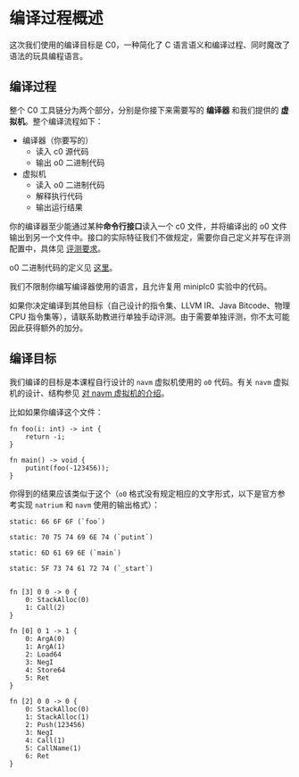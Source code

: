 # 编译过程概述

这次我们使用的编译目标是 C0，一种简化了 C 语言语义和编译过程、同时魔改了语法的玩具编程语言。

## 编译过程

整个 C0 工具链分为两个部分，分别是你接下来需要写的 **编译器** 和我们提供的 **虚拟机**。整个编译流程如下：

- 编译器（你要写的）
  - 读入 c0 源代码
  - 输出 o0 二进制代码
- 虚拟机
  - 读入 o0 二进制代码
  - 解释执行代码
  - 输出运行结果

你的编译器至少能通过某种**命令行接口**读入一个 c0 文件，并将编译出的 o0 文件输出到另一个文件中。接口的实际特征我们不做规定，需要你自己定义并写在评测配置中，具体见 [评测要求](./judge.md)。

o0 二进制代码的定义见 [这里](./navm/index.md#二进制格式)。

我们不限制你编写编译器使用的语言，且允许复用 miniplc0 实验中的代码。

如果你决定编译到其他目标（自己设计的指令集、LLVM IR、Java Bitcode、物理 CPU 指令集等），请联系助教进行单独手动评测。由于需要单独评测，你不太可能因此获得额外的加分。

## 编译目标

我们编译的目标是本课程自行设计的 `navm` 虚拟机使用的 `o0` 代码。有关 `navm` 虚拟机的设计、结构参见 [对 navm 虚拟机的介绍](./navm/index.md)。

比如如果你编译这个文件：

```rust,ignore
fn foo(i: int) -> int {
    return -i;
}

fn main() -> void {
    putint(foo(-123456));
}
```

你得到的结果应该类似于这个（`o0` 格式没有规定相应的文字形式，以下是官方参考实现 `natrium` 和 `navm` 使用的输出格式）：

```
static: 66 6F 6F (`foo`)

static: 70 75 74 69 6E 74 (`putint`)

static: 6D 61 69 6E (`main`)

static: 5F 73 74 61 72 74 (`_start`)


fn [3] 0 0 -> 0 {
    0: StackAlloc(0)
    1: Call(2)
}

fn [0] 0 1 -> 1 {
    0: ArgA(0)
    1: ArgA(1)
    2: Load64
    3: NegI
    4: Store64
    5: Ret
}

fn [2] 0 0 -> 0 {
    0: StackAlloc(0)
    1: StackAlloc(1)
    2: Push(123456)
    3: NegI
    4: Call(1)
    5: CallName(1)
    6: Ret
}
```
